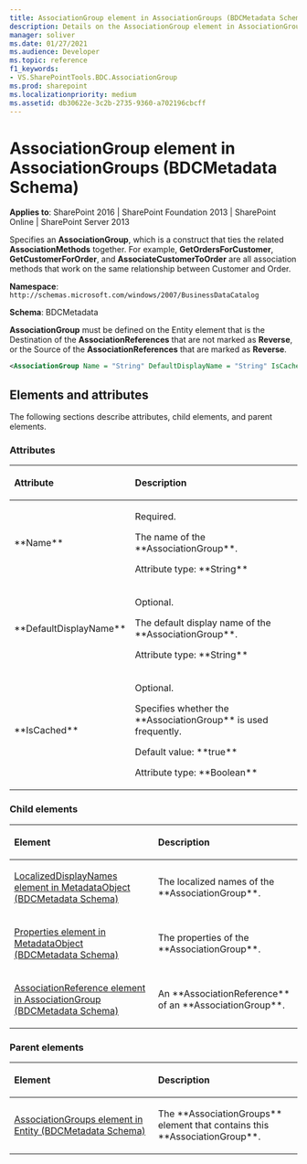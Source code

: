 ```yaml
---
title: AssociationGroup element in AssociationGroups (BDCMetadata Schema)
description: Details on the AssociationGroup element in AssociationGroups (BDCMetadata Schema)
manager: soliver
ms.date: 01/27/2021
ms.audience: Developer
ms.topic: reference
f1_keywords:
- VS.SharePointTools.BDC.AssociationGroup
ms.prod: sharepoint
ms.localizationpriority: medium
ms.assetid: db30622e-3c2b-2735-9360-a702196cbcff
---
```


# AssociationGroup element in AssociationGroups (BDCMetadata Schema)

**Applies to**: SharePoint 2016 | SharePoint Foundation 2013 | SharePoint Online | SharePoint Server 2013

Specifies an **AssociationGroup**, which is a construct that ties the related **AssociationMethods** together. For example, **GetOrdersForCustomer**, **GetCustomerForOrder**, and **AssociateCustomerToOrder** are all association methods that work on the same relationship between Customer and Order.

**Namespace**: `http://schemas.microsoft.com/windows/2007/BusinessDataCatalog`

**Schema**: BDCMetadata

**AssociationGroup** must be defined on the Entity element that is the Destination of the **AssociationReferences** that are not marked as **Reverse**, or the Source of the **AssociationReferences** that are marked as **Reverse**.

```XML
<AssociationGroup Name = "String" DefaultDisplayName = "String" IsCached = "Boolean"> </AssociationGroup>
```

## Elements and attributes

The following sections describe attributes, child elements, and parent elements.

### Attributes

<table>
<colgroup>
<col width="20%" />
<col width="80%" />
</colgroup>
<thead>
<tr class="header">
<th align="left"><p>Attribute</p></th>
<th align="left"><p>Description</p></th>
</tr>
</thead>
<tbody>
<tr class="odd">
<td align="left"><p>**Name**</p></td>
<td align="left"><p>Required.</p>
<p>The name of the **AssociationGroup**.</p>
<p>Attribute type: **String**</p></td>
</tr>
<tr class="even">
<td align="left"><p>**DefaultDisplayName**</p></td>
<td align="left"><p>Optional.</p>
<p>The default display name of the **AssociationGroup**.</p>
<p>Attribute type: **String**</p></td>
</tr>
<tr class="odd">
<td align="left"><p>**IsCached**</p></td>
<td align="left"><p>Optional.</p>
<p>Specifies whether the **AssociationGroup** is used frequently.</p>
<p>Default value: **true**</p>
<p>Attribute type: **Boolean**</p></td>
</tr>
</tbody>
</table>

### Child elements

<table>
<colgroup>
<col width="50%" />
<col width="50%" />
</colgroup>
<thead>
<tr class="header">
<th align="left"><p>Element</p></th>
<th align="left"><p>Description</p></th>
</tr>
</thead>
<tbody>
<tr class="odd">
<td align="left"><p><span sdata="link"><a href="localizeddisplaynames-element-in-metadataobject-bdcmetadata-schema.md">LocalizedDisplayNames element in MetadataObject (BDCMetadata Schema)</a></span></p></td>
<td align="left"><p>The localized names of the **AssociationGroup**.</p></td>
</tr>
<tr class="even">
<td align="left"><p><span sdata="link"><a href="properties-element-in-metadataobject-bdcmetadata-schema.md">Properties element in MetadataObject (BDCMetadata Schema)</a></span></p></td>
<td align="left"><p>The properties of the **AssociationGroup**.</p></td>
</tr>
<tr class="odd">
<td align="left"><p><span sdata="link"><a href="associationreference-element-in-associationgroup-bdcmetadata-schema.md">AssociationReference element in AssociationGroup (BDCMetadata Schema)</a></span></p></td>
<td align="left"><p>An **AssociationReference** of an **AssociationGroup**.</p></td>
</tr>
</tbody>
</table>

### Parent elements

<table>
<colgroup>
<col width="50%" />
<col width="50%" />
</colgroup>
<thead>
<tr class="header">
<th align="left"><p>Element</p></th>
<th align="left"><p>Description</p></th>
</tr>
</thead>
<tbody>
<tr class="odd">
<td align="left"><p><span sdata="link"><a href="associationgroups-element-in-entity-bdcmetadata-schema.md">AssociationGroups element in Entity (BDCMetadata Schema)</a></span></p></td>
<td align="left"><p>The **AssociationGroups** element that contains this **AssociationGroup**.</p></td>
</tr>
</tbody>
</table>








